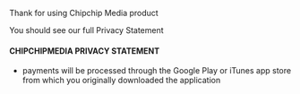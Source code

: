 Thank for using Chipchip Media product

You should see our full Privacy Statement 

#### CHIPCHIPMEDIA PRIVACY STATEMENT

* payments will be processed through the Google Play or iTunes app store from which you originally downloaded the application

